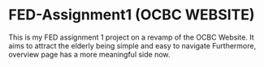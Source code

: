 # FED-Assignment1 (OCBC WEBSITE)
This is my FED assignment 1 project on a revamp of the OCBC Website. It aims to attract the elderly being simple and easy to navigate
Furthermore, overview page has a more meaningful side now.

